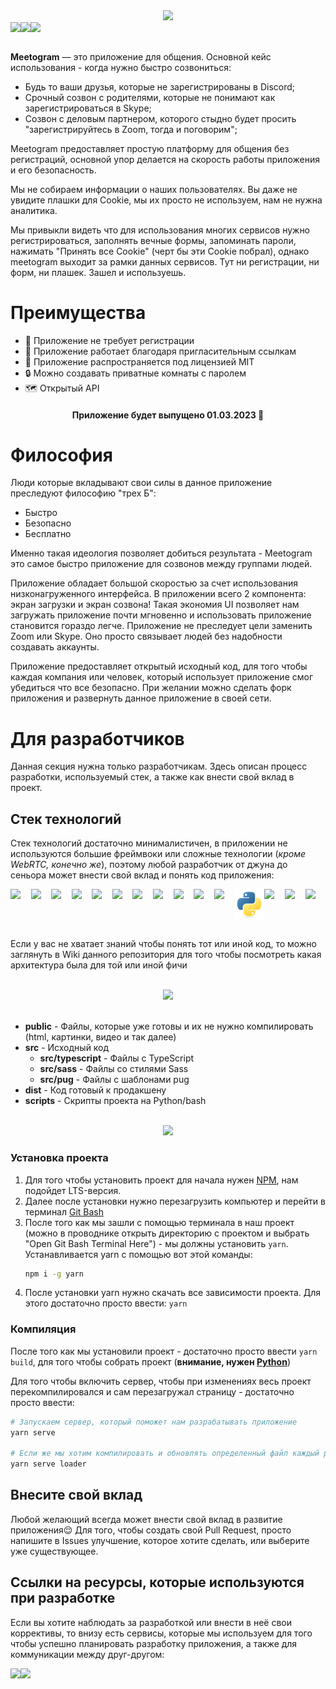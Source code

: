 <div align="center">
	<img src="https://user-images.githubusercontent.com/101672047/180659190-d5ed9b54-fc8f-4d9c-981b-f154e2eff950.svg">
	<div style="display: flex;">
		<img src="https://github.com/crckhd/Meetogram/actions/workflows/codeql.yml/badge.svg?branch=main">
		<img src="https://github.com/crckhd/Meetogram/workflows/Lint%20Code%20Base/badge.svg?branch=main">
		<img src="https://github.com/crckhd/Meetogram/actions/workflows/build-check.yml/badge.svg?branch=main">
	</div>
</div>

<br>

**Meetogram** — это приложение для общения. Основной кейс использования - когда нужно быстро созвониться:
* Будь то ваши друзья, которые не зарегистрированы в Discord;
* Срочный созвон с родителями, которые не понимают как зарегистрироваться в Skype;
* Созвон с деловым партнером, которого стыдно будет просить "зарегистрируйтесь в Zoom, тогда и поговорим";

Meetogram предоставляет простую платформу для общения без регистраций, основной упор делается на скорость работы приложения и его безопасность.

Мы не собираем информации о наших пользователях. Вы даже не увидите плашки для Cookie, мы их просто не используем, нам не нужна аналитика.

Мы привыкли видеть что для использования многих сервисов нужно регистрироваться, заполнять вечные формы, запоминать пароли, нажимать "Принять все Cookie" (черт бы эти Cookie побрал), однако meetogram выходит за рамки данных сервисов. Тут ни регистрации, ни форм, ни плашек. Зашел и используешь.

# Преимущества
* 🙅 Приложение не требует регистрации
* 🔗 Приложение работает благодаря пригласительным ссылкам
* 🎩 Приложение распространяется под лицензией MIT
* 🔒 Можно создавать приватные комнаты с паролем
* 🗺 Открытый API

<div align="center"><h4>Приложение будет выпущено 01.03.2023 🚀</h4></div>

# Философия
Люди которые вкладывают свои силы в данное приложение преследуют философию "трех Б":
* Быстро
* Безопасно
* Бесплатно

Именно такая идеология позволяет добиться результата - Meetogram это самое быстро приложение для созвонов между группами людей.

Приложение обладает большой скоростью за счет использования низконагруженного интерфейса. В приложении всего 2 компонента: экран загрузки и экран созвона! Такая экономия UI позволяет нам загружать приложение почти мгновенно и использовать приложение становится гораздо легче. Приложение не преследует цели заменить Zoom или Skype. Оно просто связывает людей без надобности создавать аккаунты.

Приложение предоставляет открытый исходный код, для того чтобы каждая компания или человек, который использует приложение смог убедиться что все безопасно. При желании можно сделать форк приложения и развернуть данное приложение в своей сети.


# Для разработчиков
Данная секция нужна только разработчикам. Здесь описан процесс разработки, используемый стек, а также как внести свой вклад в проект.

## Стек технологий
Стек технологий достаточно минималистичен, в приложении не используются большие фреймвоки или сложные технологии (_кроме WebRTC, конечно же_), поэтому любой разработчик от джуна до сеньора может внести свой вклад и понять код приложения:

<div style="display: flex;">
	<img width="48" src="https://cdn.jsdelivr.net/gh/devicons/devicon/icons/html5/html5-original.svg"/>
	<img width="48" src="https://cdn.jsdelivr.net/gh/devicons/devicon/icons/javascript/javascript-original.svg" />
        <img width="48" src="https://cdn.jsdelivr.net/gh/devicons/devicon/icons/typescript/typescript-original.svg" />
	<img width="48" src="https://cdn.jsdelivr.net/gh/devicons/devicon/icons/sass/sass-original.svg" />
        <img width="48" src="https://cdn.jsdelivr.net/gh/devicons/devicon/icons/nodejs/nodejs-original.svg" />
	<img width="48" src="https://cdn.jsdelivr.net/gh/devicons/devicon/icons/jest/jest-plain.svg" />
	<img width="48" src="https://cdn.jsdelivr.net/gh/devicons/devicon/icons/express/express-original-wordmark.svg" />
	<img width="48" src="https://cdn.jsdelivr.net/gh/devicons/devicon/icons/mongodb/mongodb-original-wordmark.svg" />
	<img width="48" src="https://cdn.jsdelivr.net/gh/devicons/devicon/icons/heroku/heroku-original-wordmark.svg" />
	<img width="48" src="https://cdn.jsdelivr.net/gh/devicons/devicon/icons/docker/docker-original.svg" />
        <img width="48" src="https://cdn.jsdelivr.net/gh/devicons/devicon/icons/github/github-original.svg" />
	<img width="48" src="https://raw.githubusercontent.com/devicons/devicon/master/icons/python/python-original.svg"/>
	<img width="48" src="https://cdn.worldvectorlogo.com/logos/pug.svg"/>
	<img width="48" src="https://user-images.githubusercontent.com/101672047/180660392-db3e6021-c3a1-4cbb-b815-9c4334984f25.svg"/>
	<img width="48" src="https://user-images.githubusercontent.com/101672047/180660449-87afee01-0824-4603-b84b-d656cd441336.svg"/>
</div>

<br>

Если у вас не хватает знаний чтобы понять тот или иной код, то можно заглянуть в Wiki данного репозитория для того чтобы посмотреть какая архитектура была для той или иной фичи

<!-- Секция с директориями -->
<br>
<div align="center">
	<img src="https://user-images.githubusercontent.com/101672047/180660784-8313a0b7-a7f9-4e92-97f3-4d094c3a1a30.svg">
</div>
<br>


* **public** - Файлы, которые уже готовы и их не нужно компилировать (html, картинки, видео и так далее)
* **src** - Исходный код
	* **src/typescript** - Файлы с TypeScript
	* **src/sass** - Файлы со стилями Sass
	* **src/pug** - Файлы с шаблонами pug
* **dist** - Код готовый к продакшену
* **scripts** - Скрипты проекта на Python/bash

<!-- Секция со скриптами -->
<br>
<div align="center">
	<img src="https://user-images.githubusercontent.com/101672047/180660937-5beaede6-fed4-4cf6-b09b-f490eca2f7fa.svg">
</div>

### Установка проекта
1. Для того чтобы установить проект для начала нужен [NPM](https://nodejs.org/en/), нам подойдет LTS-версия.
2. Далее после установки нужно перезагрузить компьютер и перейти в терминал [Git Bash](https://git-scm.com/downloads)
3. После того как мы зашли с помощью терминала в наш проект (можно в проводнике открыть директорию с проектом и выбрать "Open Git Bash Terminal Here") - мы должны установить `yarn`.
	Устанавливается yarn с помощью вот этой команды:
	```bash
	npm i -g yarn
	```
4. После установки yarn нужно скачать все зависимости проекта. Для этого достаточно просто ввести: `yarn`

### Компиляция
После того как мы установили проект - достаточно просто ввести `yarn build`, для того чтобы собрать проект (**внимание, нужен [Python](https://www.python.org/downloads/)**)

Для того чтобы включить сервер, чтобы при изменениях весь проект перекомпилировался и сам перезагружал страницу - достаточно просто ввести:

```bash
# Запускаем сервер, который поможет нам разрабатывать приложение
yarn serve

# Если же мы хотим компилировать и обновлять определенный файл каждый раз при изменении, то достаточно просто ввести название файла .html из директории public/
yarn serve loader
```

## Внесите свой вклад
Любой желающий всегда может внести свой вклад в развитие приложения😌 Для того, чтобы создать свой Pull Request, просто напишите в Issues улучшение, которое хотите сделать, или выберите уже существующее.

## Ссылки на ресурсы, которые используются при разработке

Если вы хотите наблюдать за разработкой или внести в неё свои коррективы, то внизу есть сервисы, которые мы используем для того чтобы успешно планировать разработку приложения, а также для коммуникации между друг-другом:

<!-- Ссылки на наши ресурсы для разработки -->
<div align="center" style="display: flex;">
	<a href="https://trello.com/mtgram"><img width="70" src="https://cdn.jsdelivr.net/gh/devicons/devicon/icons/trello/trello-plain.svg" /></a>
	<a href="https://www.figma.com/file/kv4IBlFa1jPXX9BAJMnLY4/meetogram?node-id=0%3A1"><img width="70" src="https://cdn.jsdelivr.net/gh/devicons/devicon/icons/figma/figma-original.svg" /></a>
</div>
